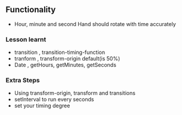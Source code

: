## Functionality
- Hour, minute and second Hand should rotate with time accurately

### Lesson learnt
- transition , transition-timing-function
- tranform , transform-origin default(is 50%)
- Date , getHours, getMinutes, getSeconds
### Extra Steps
- Using transform-origin, transform and transitions
- setInterval to run every seconds
- set your timing degree
